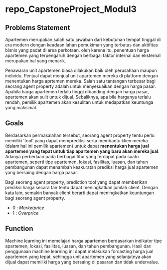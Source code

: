 # repo_CapstoneProject_Modul3
## Problems Statement

Apartemen merupakan salah satu jawaban dari kebutuhan tempat tinggal di era modern dengan keadaan lahan pemukiman yang terbatas dan aktifitas bisnis yang padat di area perkotaan. oleh karena itu, penentuan harga apartemen yang terpengaruh dengan berbagai faktor internal dan eksternal merupakan hal yang menarik. 

Penawaran unit apartemen biasa dilakukan baik oleh perusahaan maupun individu. Penjual dapat menjual unit apartemen mereka di platform dengan menentukan harga aprtemen mereka.  Salah satu tantangan terbesar bagi seorang agent property adalah untuk menyesuaikan dengan harga pasar. Apabila harga apartemen terlalu tinggi dibanding dengan harga pasar, apartemen akan sulit untuk dijual. Sebaliknya, apa bila harganya terlalu rendah, pemilik apartemen akan kesulitan untuk medapatkan keuntunga yang maksimal.

## Goals
Berdasarkan permasalahan tersebut, seorang agent property tentu perlu memiliki 'tool' yang dapat memprediksi serta membantu klien mereka (dalam hal ini pemilik apartemen) untuk dapat **menentukan harga jual apartemen yang tepat untuk tiap apartemen yang baru akan mereka jual**. Adanya perbedaan pada berbagai fitur yang terdapat pada suatu apartemen, seperti tipe apartemen, lokasi, fasilitas, luasan, dan tahun pembangunan dapat menambah keakuratan prediksi harga jual apartemen yang bersaing dengan harga pasar.

Bagi seorang agent  property, prediction tool yang dapat memberikan prediksi harga secara fair tentu dapat meningkatkan jumlah client. Dengan kata lain, semakin banyak client berarti dapat meningkatkan keuntungan bagi seorang agent property.

- 0 : *Marketprice*
- 1 : *Overprice*

## Function

Machine learning ini memelajari harga apartemen berdasarkan indikator tipe apartemen, lokasi, fasilitas, luasan, dan tahun pembangunan. Hasil dari penggunaan machine learning ini dapat melakukan forcasting harga jual apartemen yang tepat, sehingga unit apartemen yang selanjutnya akan dijual dapat memiliki harga yang bersaing di pasaran dan tidak undervalue.
